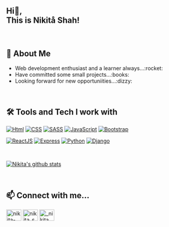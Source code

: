 
<h2> Hi👋,<br>This is Nikitå Shah!</h2>
</br>

## 👀 About Me
<ul>
<li>Web development enthusiast and a learner always...:rocket:</li>
<li>Have committed some small projects...:books:</li>
<li>Looking forward for new opportuniities...:dizzy:</li>
</ul>
</br>

## 🛠️ Tools and Tech I work with

[![Html](https://img.shields.io/badge/html-e05125?style=for-the-badge&logo=html5&logoColor=white)](https://www.w3schools.com/html/)
[![CSS](https://img.shields.io/badge/css-6600c1?style=for-the-badge&logo=css3&logoColor=white)](https://www.w3schools.com/Css/)
[![SASS](https://img.shields.io/badge/sass-hotpink?style=for-the-badge&logo=sass&logoColor=white)](https://sass-lang.com/documentation/)
[![JavaScript](https://img.shields.io/badge/javascript-F7DF1E?style=for-the-badge&logo=javascript&logoColor=black)](https://developer.mozilla.org/en-US/docs/Web/JavaScript)
[![Bootstrap](https://img.shields.io/badge/bootstrap-e75fff?style=for-the-badge&logo=bootstrap&logoColor=black)](https://getbootstrap.com/docs/4.1/getting-started/)

[![ReactJS](https://img.shields.io/badge/reactjs-blue?style=for-the-badge&logo=react&logoColor=white)](https://legacy.reactjs.org/docs/getting-started.html)
[![Express](https://img.shields.io/badge/express-darkred?style=for-the-badge&logo=express&logoColor=white)](http://expressjs.com/)
[![Python](https://img.shields.io/badge/python-0A66C2?style=for-the-badge&logo=python&logoColor=white)](https://docs.python.org/3/)
[![Django](https://img.shields.io/badge/django-008000?style=for-the-badge&logo=django&logoColor=white)](https://docs.djangoproject.com/en/4.2/) 

<!-- <a href="https://www.postgresql.org" target="_blank" rel="noreferrer"> <img src="https://raw.githubusercontent.com/devicons/devicon/master/icons/postgresql/postgresql-original-wordmark.svg" alt="postgresql" width="40" height="40"/> </a> -->

</br>





<!-- [![Nikita's github stats](https://github-readme-stats.vercel.app/api?username=Nikita-Shah7&show_icons=true&theme=tokyonight)](https://github.com/anuraghazra/github-readme-stats) -->

[![Nikita's github stats](https://github-readme-stats.vercel.app/api?username=Nikita-Shah7&show_icons=true&locale=en&theme=radical)]()

<!-- <p>&nbsp;<img align="center" src="https://github-readme-stats.vercel.app/api?username=Nikita-Shah7&show_icons=true&locale=en&theme=radical" alt="Nikita-Shah7" /></p> -->

<!-- 
[![Top Langs](https://github-readme-stats.vercel.app/api/top-langs/?username=Nikita-Shah7&theme=tokyonight)](https://github.com/anuraghazra/github-readme-stats) 
-->

<!-- ![Profile Views](https://komarev.com/ghpvc/?username=Nikita-Shah7&color=blue) -->



<br>

## 📫 Connect with me...
<p align="left">
<a href="https://www.linkedin.com/in/nikita-shah-1aa350251" target="blank"><img align="center" src="https://raw.githubusercontent.com/rahuldkjain/github-profile-readme-generator/master/src/images/icons/Social/linked-in-alt.svg" alt="nikita-shah-1aa350251" height="30" width="40" /></a>
<a href="https://instagram.com/nikita_shah_78?igshid=ZDdkNTZiNTM=" target="blank"><img align="center" src="https://raw.githubusercontent.com/rahuldkjain/github-profile-readme-generator/master/src/images/icons/Social/instagram.svg" alt="nikita_shah_78" height="30" width="40" /></a>
<a href="https://twitter.com/_nikita_shah?s=08" target="blank"><img align="center" src="https://raw.githubusercontent.com/rahuldkjain/github-profile-readme-generator/master/src/images/icons/Social/twitter.svg" alt="_nikita_shah" height="30" width="40" /></a>
<!-- <a href="https://www.leetcode.com/nik" target="blank"><img align="center" src="https://raw.githubusercontent.com/rahuldkjain/github-profile-readme-generator/master/src/images/icons/Social/leet-code.svg" alt="nik" height="30" width="40" /></a> -->
</p>
